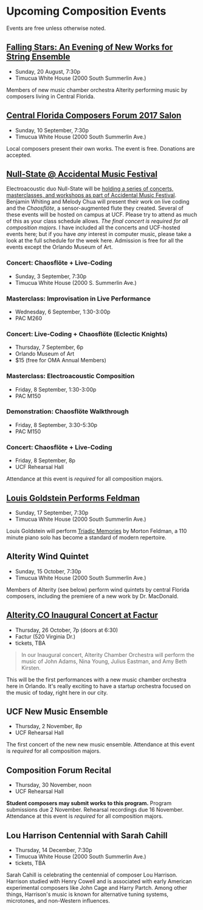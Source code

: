 # Upcoming Composition Events

Events are free unless otherwise noted.

## [Falling Stars: An Evening of New Works for String Ensemble](http://timucua.com/event/new-string-music-by-cf2/)

- Sunday, 20 August, 7:30p
- Timucua White House (2000 South Summerlin Ave.)

Members of new music chamber orchestra Alterity performing music by composers living in Central Florida.

## [Central Florida Composers Forum 2017 Salon](http://timucua.com/event/fifth-annual-composers-salon/)

- Sunday, 10 September, 7:30p
- Timucua White House (2000 South Summerlin Ave.)

Local composers present their own works. The event is free. Donations are accepted.

## [Null-State @ Accidental Music Festival](http://www.nullstate.org/2017-festival-nullstate-at-amf)

Electroacoustic duo Null-State will be [holding a series of concerts, masterclasses, and workshops as part of Accidental Music Festival](http://www.nullstate.org/2017-festival-nullstate-at-amf). Benjamin Whiting and Melody Chua will present their work on live coding and the _Chaosflöte_, a sensor-augmented flute they created. Several of these events will be hosted on campus at UCF. Please try to attend as much of this as your class schedule allows. _The final concert is required for all composition majors._ I have included all the concerts and UCF-hosted events here; but if you have _any_ interest in computer music, please take a look at the full schedule for the week here. Admission is free for all the events except the Orlando Museum of Art.

### Concert: Chaosflöte + Live-Coding

- Sunday, 3 September, 7:30p
- Timucua White House (2000 S. Summerlin Ave.)

### Masterclass: Improvisation in Live Performance

- Wednesday, 6 September, 1:30-3:00p
- PAC M260

### Concert: Live-Coding + Chaosflöte (Eclectic Knights)

- Thursday, 7 September, 6p
- Orlando Museum of Art
- $15 (free for OMA Annual Members)

### Masterclass: Electroacoustic Composition

- Friday, 8 September, 1:30-3:00p
- PAC M150

### Demonstration: Chaosflöte Walkthrough

- Friday, 8 September, 3:30-5:30p
- PAC M150

### Concert: Chaosflöte + Live-Coding

- Friday, 8 September, 8p
- UCF Rehearsal Hall

Attendance at this event is _required_ for all composition majors.

## [Louis Goldstein Performs Feldman](http://timucua.com/event/louis-goldstein-performs-feldman/)

- Sunday, 17 September, 7:30p
- Timucua White House (2000 South Summerlin Ave.)

Louis Goldstein will perform [Triadic Memories](https://www.youtube.com/watch?v=LY4hczcLp3g) by Morton Feldman, a 110 minute piano solo has become a standard of modern repertoire.

## Alterity Wind Quintet

- Sunday, 15 October, 7:30p
- Timucua White House (2000 South Summerlin Ave.)

Members of Alterity (see below) perform wind quintets by central Florida composers, including the premiere of a new work by Dr. MacDonald.

## [Alterity.CO Inaugural Concert at Factur](https://www.alterityco.org/chamber-orchestra)

- Thursday, 26 October, 7p (doors at 6:30)
- Factur (520 Virginia Dr.)
- tickets, TBA

> In our Inaugural concert, Alterity Chamber Orchestra will perform the music of John Adams, Nina Young, Julius Eastman, and Amy Beth Kirsten.

This will be the first performances with a new music chamber orchestra here in Orlando. It's really exciting to have a startup orchestra focused on the music of today, right here in our city.

## UCF New Music Ensemble

- Thursday, 2 November, 8p
- UCF Rehearsal Hall

The first concert of the new new music ensemble. Attendance at this event is _required_ for all composition majors.

## Composition Forum Recital

- Thursday, 30 November, noon
- UCF Rehearsal Hall

**Student composers may submit works to this program.** Program submissions due 2 November. Rehearsal recordings due 16 November. Attendance at this event is _required_ for all composition majors.

## Lou Harrison Centennial with Sarah Cahill

- Thursday, 14 December, 7:30p
- Timucua White House (2000 South Summerlin Ave.)
- tickets, TBA

Sarah Cahill is celebrating the centennial of composer Lou Harrison. Harrison studied with Henry Cowell and is associated with early American experimental composers like John Cage and Harry Partch. Among other things, Harrison's music is known for alternative tuning systems, microtones, and non-Western influences.
